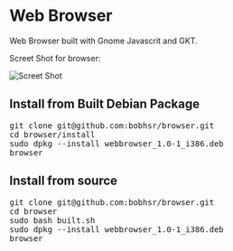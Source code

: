 Web Browser
==========

Web Browser built with Gnome Javascrit and GKT.


Screet Shot for browser:


![Screet Shot](https://raw.github.com/bobhsr/browser/master/data/imgs/browser.png)


Install from Built Debian Package
---------------------

<pre>
git clone git@github.com:bobhsr/browser.git
cd browser/install
sudo dpkg --install webbrowser_1.0-1_i386.deb
browser
</pre>


Install from source
---------------------

<pre>
git clone git@github.com:bobhsr/browser.git
cd browser
sudo bash built.sh
sudo dpkg --install webbrowser_1.0-1_i386.deb
browser
</pre>
